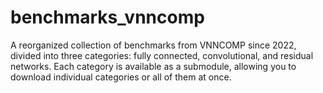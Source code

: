 # benchmarks_vnncomp
A reorganized collection of benchmarks from VNNCOMP since 2022, divided into three categories: fully connected, convolutional, and residual networks. Each category is available as a submodule, allowing you to download individual categories or all of them at once.
